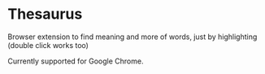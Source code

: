 # Thesaurus

Browser extension to find meaning and more of words, just by highlighting (double click works too)

Currently supported for Google Chrome.
